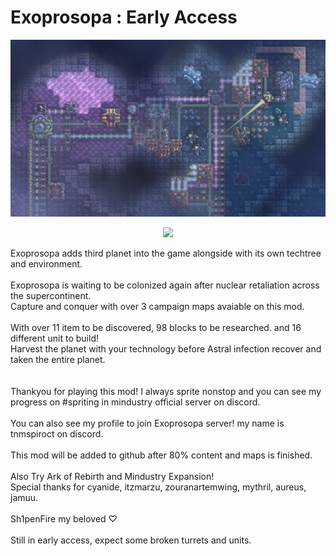 # Exoprosopa : Early Access

<p align="center"><img src="banner.png" alt="banner" width="800"></p>

<p align="center">
  <a href="https://discord.gg/E3N63nvCSc"><img src="https://img.shields.io/badge/Discord_Community-Join-2ea44f?logo=discord&color=5865F2&style=for-the-badge"></a>
</p>

  Exoprosopa adds third planet into the game alongside with its own techtree and environment.<br><br>
  Exoprosopa is waiting to be colonized again after nuclear retaliation across the supercontinent.<br>
  Capture and conquer with over 3 campaign maps avaiable on this mod.<br><br>
  With over 11 item to be discovered, 98 blocks to be researched. and 16 different unit to build!<br>
  Harvest the planet with your technology before Astral infection recover and taken the entire planet.<br><br><br>
  Thankyou for playing this mod! I always sprite nonstop and you can see my progress on #spriting in mindustry official server on discord.<br><br>
  You can also see my profile to join Exoprosopa server! my name is tnmspiroct on discord.<br><br>
  This mod will be added to github after 80% content and maps is finished.<br><br>
Also Try Ark of Rebirth and Mindustry Expansion!<br>
Special thanks for cyanide, itzmarzu, zouranartemwing, mythril, aureus, jamuu.<br><br>
Sh1penFire my beloved ♡<br><br>
Still in early access, expect some broken turrets and units.
